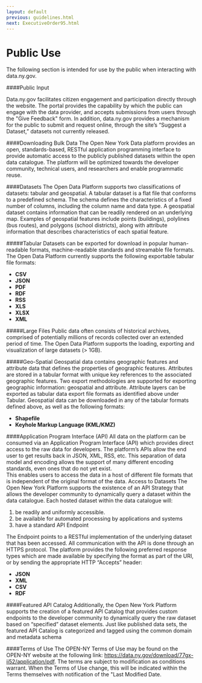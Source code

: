 ```yaml
---
layout: default
previous: guidelines.html
next: ExecutiveOrder95.html
---
```



Public Use
=========

The following section is intended for use by the public when interacting with data.ny.gov.

####Public Input

Data.ny.gov facilitates citizen engagement and participation directly through the website.  The portal provides the capability by which the public can engage with the data provider, and accepts submissions from users through the "Give Feedback" form.  In addition, data.ny.gov provides a mechanism for the public to submit and request online, through the site’s “Suggest a Dataset,” datasets not currently released. 

####Downloading Bulk Data
The Open New York Data platform provides an open, standards-based, RESTful application programming interface  to provide automatic access to the publicly published datasets within the open data catalogue.  The platform will be optimized towards the developer community, technical users, and researchers and enable programmatic reuse.  

####Datasets 
The Open Data Platform supports two classifications of datasets: tabular and geospatial.  A tabular dataset is a flat file that conforms to a predefined schema.  The schema defines the characteristics of a fixed number of columns, including the column name and data type.  A geospatial dataset contains information that can be readily rendered on an underlying map.  Examples of geospatial features include points (buildings), polylines (bus routes), and polygons (school districts), along with attribute information that describes characteristics of each spatial feature.

#####Tabular
Datasets can be exported for download in popular human-readable formats, machine-readable standards and streamable file formats.  The Open Data Platform currently supports the following exportable tabular file formats:
* **CSV**
* **JSON**
* **PDF**
* **RDF**
* **RSS**
* **XLS**
* **XLSX**
* **XML**

#####Large Files
Public data often consists of historical archives, comprised of potentially millions of records collected over an extended period of time. The Open Data Platform supports the loading, exporting and visualization of large datasets (> 1GB). 

#####Geo-Spatial
Geospatial data contains geographic features and attribute data that defines the properties of geographic features.   Attributes are stored in a tabular format with unique key references to the associated geographic features.   Two export methodologies are supported for exporting geographic information:  geospatial and attribute.  Attribute layers can be exported as tabular data export file formats as identified above under Tabular. 
Geospatial data can be downloaded in any of the tabular formats defined above, as well as the following formats: 
* **Shapefile**
* **Keyhole Markup Language (KML/KMZ)**

####Application Program Interface (API)
All data on the platform can be consumed via an Application Program Interface (API) which provides direct access to the raw data for developers.   The platform’s APIs allow the end user to get results back in JSON, XML, RSS, etc.  This separation of data model and encoding allows the support of many different encoding standards, even ones that do not yet exist.  
This enables users to access the data in a host of different file formats that is independent of the original format of the data.
Access to Datasets
The Open New York Platform supports the existence of an API Strategy that allows the developer community to dynamically query a dataset within the data catalogue. Each hosted dataset within the data catalogue will:

1.	be readily and uniformly accessible.
2.	be available for automated processing by applications and systems
3.	have a standard API Endpoint

The Endpoint points to a RESTful implementation of the underlying dataset that has been accessed.  All communication with the API is done through an HTTPS protocol. The platform provides the following preferred response types which are made available by specifying the format as part of the URI, or by sending the appropriate HTTP “Accepts” header:

* **JSON**
* **XML**
* **CSV**
* **RDF**

####Featured API Catalog
Additionally, the Open New York Platform supports the creation of a featured API Catalog that provides custom endpoints to the developer community to dynamically query the raw dataset based on “specified” dataset elements. Just like published data sets, the featured API Catalog is categorized and tagged using the common domain and metadata schema

####Terms of Use
The OPEN-NY Terms of Use may be found on the OPEN-NY website at the following link:   https://data.ny.gov/download/77gx-ii52/application/pdf.  The terms are subject to modification as conditions warrant.  When the Terms of Use change, this will be indicated within the Terms themselves with notification of the "Last Modified Date.
